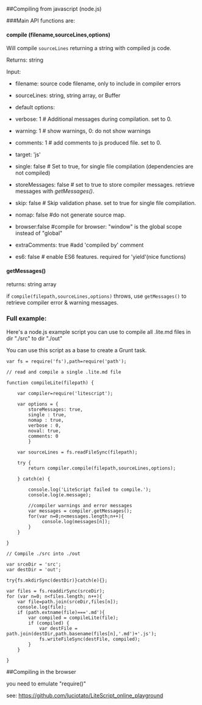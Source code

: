 ##Compiling from javascript (node.js)

###Main API functions are:

#### compile (filename,sourceLines,options)

Will compile `sourceLines` returning a string with compiled js code.

Returns: string

Input: 

  - filename: source code filename, only to include in compiler errors

  - sourceLines: string, string array, or Buffer

  - default options:

   - verbose: 1 # Additional messages during compilation. set to 0.

   - warning: 1 # show warnings, 0: do not show warnings

   - comments: 1 # add comments to js produced file. set to 0.

   - target: 'js' 

   - single: false # Set to true, for single file compilation (dependencies are not compiled)

   - storeMessages: false # set to true to store compiler messages. retrieve messages with *getMessages()*.

   - skip: false # Skip validation phase. set to true for single file compilation.

   - nomap: false #do not generate source map.
   
   - browser:false #compile for browser: "window" is the global scope instead of "global"

   - extraComments: true #add 'compiled by' comment

   - es6: false # enable ES6 features. required for 'yield'(nice functions) 

    
#### getMessages()

returns: string array

if `compile(filepath,sourceLines,options)` throws, use 
`getMessages()` to retrieve compiler error & warning messages.

### Full example:
Here's a node.js example script you can use to compile all .lite.md files 
in dir "./src" to dir "./out"

You can use this script as a base to create a Grunt task.


    var fs = require('fs'),path=require('path');

    // read and compile a single .lite.md file

    function compileLite(filepath) {

        var compiler=require('litescript');

        var options = {
            storeMessages: true,
            single : true,
            nomap : true,
            verbose : 0,
            noval: true,
            comments: 0
            }

        var sourceLines = fs.readFileSync(filepath);
        
        try {
            return compiler.compile(filepath,sourceLines,options);
       
        } catch(e) {

            console.log('LiteScript failed to compile.');
            console.log(e.message);

            //compiler warnings and error messages
            var messages = compiler.getMessages();
            for(var n=0;n<messages.length;n++){
                 console.log(messages[n]);
            }
        }

    }

    // Compile ./src into ./out

    var srceDir = 'src';
    var destDir = 'out';

    try{fs.mkdirSync(destDir)}catch(e){};

    var files = fs.readdirSync(srceDir);
    for (var n=0; n<files.length; n++){
        var file=path.join(srceDir,files[n]);
        console.log(file);
        if (path.extname(file)==='.md'){
            var compiled = compileLite(file);
            if (compiled) {
                var destFile = path.join(destDir,path.basename(files[n],'.md')+'.js');
                fs.writeFileSync(destFile, compiled);
            }
        }
            
    }



##Compiling in the browser 

you need to emulate "require()"

see: https://github.com/luciotato/LiteScript_online_playground


